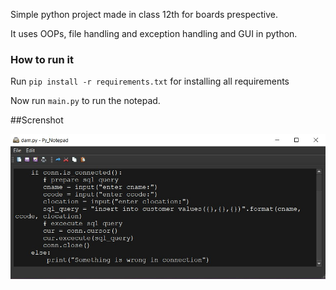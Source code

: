 Simple python project made in class 12th for boards prespective.

It uses OOPs, file handling and exception handling and GUI in python.

### How to run it 

Run `pip install -r requirements.txt` for installing all requirements

Now run `main.py` to run the notepad.

##Screnshot 

![Screenshot](https://github.com/venomsnake/Notepad/blob/master/screenshot.jpg)
